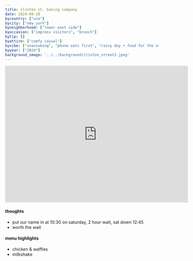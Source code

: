 ```yaml
---
title: clinton st. baking company
date: 2024-09-28
bycountry: ["usa"]
bycity: ["new york"]
byneighborhood: ["lower east side"]
byoccasion: ["impress visitors", "brunch"]
bytip: []
byattire: ["comfy casual"]
byvibe: ["unassuming", "phone eats first", "rainy day • food for the soul", "friendly staff • welcoming", "diner"]
byyear: ["2024"]
background_image: '../../background/clinton_street2.jpeg'
---
```


<iframe src="https://www.google.com/maps/embed?pb=!1m18!1m12!1m3!1d3023.8522914280684!2d-73.98642462365125!3d40.72126803704772!2m3!1f0!2f0!3f0!3m2!1i1024!2i768!4f13.1!3m3!1m2!1s0x89c259821bab0de1%3A0xc97c4df9856335f1!2sClinton%20St.%20Baking%20Company!5e0!3m2!1sen!2sus!4v1727645316855!5m2!1sen!2sus" width="600" height="450" style="border:0;" allowfullscreen="" loading="lazy" referrerpolicy="no-referrer-when-downgrade"></iframe>

#### thoughts
* put our name in at 10:30 on saturday, 2 hour wait, sat down 12:45
* worth the wait

#### menu highlights
* chicken & waffles
* milkshake